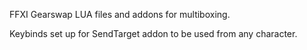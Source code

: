 FFXI Gearswap LUA files and addons for multiboxing.

Keybinds set up for SendTarget addon to be used from any character.
